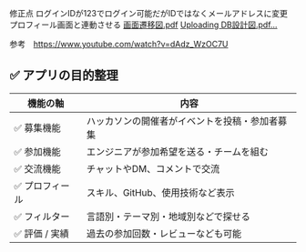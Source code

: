 修正点 ログインIDが123でログイン可能だがIDではなくメールアドレスに変更　プロフィール画面と連動させる
[画面遷移図.pdf](https://github.com/user-attachments/files/20654457/default.pdf)
[Uploading DB設計図.pdf…]()

参考　https://www.youtube.com/watch?v=dAdz_WzOC7U

## ✅ アプリの目的整理

| 機能の軸         | 内容                                                                 |
|------------------|----------------------------------------------------------------------|
| ✅ 募集機能       | ハッカソンの開催者がイベントを投稿・参加者募集                      |
| ✅ 参加機能       | エンジニアが参加希望を送る・チームを組む                            |
| ✅ 交流機能       | チャットやDM、コメントで交流                                         |
| ✅ プロフィール   | スキル、GitHub、使用技術など表示                                     |
| ✅ フィルター     | 言語別・テーマ別・地域別などで探せる                                 |
| ✅ 評価 / 実績    | 過去の参加回数・レビューなども可能                                   |
